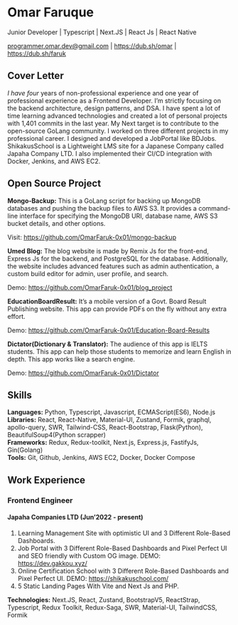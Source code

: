 # Omar Faruque
Junior Developer | Typescript | Next.JS | React Js | React Native				

programmer.omar.dev@gmail.com | https://dub.sh/omar | https://dub.sh/faruk

## Cover Letter
*I have four* years of non-professional experience and one year of professional experience as a Frontend Developer. I’m strictly focusing on the backend architecture, design patterns, and DSA. I have spent a lot of time learning advanced technologies and created a lot of personal projects with 1,401 commits in the last year. My Next target is to contribute to the open-source GoLang community.
I worked on three different projects in my professional career. I designed and developed a JobPortal like BDJobs. ShikakusSchool is a Lightweight LMS site for a Japanese Company called Japaha Company LTD. I also implemented their CI/CD integration with Docker, Jenkins, and AWS EC2.


## Open Source Project
**Mongo-Backup:** This is a GoLang script for backing up MongoDB databases and pushing the backup files to AWS S3. It provides a command-line interface for specifying the MongoDB URI, database name, AWS S3 bucket details, and other options.

Visit: https://github.com/OmarFaruk-0x01/mongo-backup

**Umed Blog:** The blog website is made by Remix Js for the front-end, Express Js for the backend, and PostgreSQL for the database. Additionally, the website includes advanced features such as admin authentication, a custom build editor for admin, user profile, and search.

Demo: https://github.com/OmarFaruk-0x01/blog_project

**EducationBoardResult:** It’s a mobile version of a Govt. Board Result Publishing website. This app can provide PDFs on the fly without any extra effort.

Demo: https://github.com/OmarFaruk-0x01/Education-Board-Results

**Dictator(Dictionary & Translator):** The audience of this app is IELTS students. This app can help those students to memorize and learn English in depth. This app works like a search engine. 

Demo: https://github.com/OmarFaruk-0x01/Dictator


## Skills

**Languages:**  Python, Typescript, Javascript, ECMAScript(ES6), Node.js <br/>
**Libraries:**  React, React-Native, Material-UI, Zustand, Formik, graphql, apollo-query, SWR, Tailwind-CSS, React-Bootstrap, Flask(Python), BeautifulSoup4(Python scrapper) <br/>
**Frameworks:** Redux, Redux-toolkit,  Next.js,  Express.js, FastifyJs, Gin(Golang)<br/>
**Tools:** Git, Github, Jenkins, AWS EC2, Docker, Docker Compose 

## Work Experience

### Frontend Engineer
#### Japaha Companies LTD  (Jun’2022 - present)
1. Learning Management Site with optimistic UI and 3 Different Role-Based Dashboards.
2. Job Portal with 3 Different Role-Based Dashboards and Pixel Perfect UI and SEO friendly with Custom OG image.
DEMO: https://dev.gakkou.xyz/
3. Online Certification School with 3 Different Role-Based Dashboards and Pixel Perfect UI.
DEMO: https://shikakuschool.com/
4. 5 Static Landing Pages With Vite and Next Js and PHP.

**Technologies:** Next.JS, React, Zustand, BootstrapV5, ReactStrap, Typescript, Redux Toolkit, Redux-Saga, SWR, Material-UI, TailwindCSS, Formik
